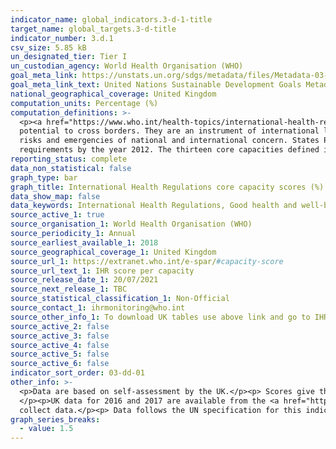 ```yaml
---
indicator_name: global_indicators.3-d-1-title
target_name: global_targets.3-d-title
indicator_number: 3.d.1
csv_size: 5.85 kB
un_designated_tier: Tier I
un_custodian_agency: World Health Organisation (WHO)
goal_meta_link: https://unstats.un.org/sdgs/metadata/files/Metadata-03-0D-01.pdf
goal_meta_link_text: United Nations Sustainable Development Goals Metadata (PDF 58.0 KB)
national_geographical_coverage: United Kingdom
computation_units: Percentage (%)
computation_definitions: >-
  <p><a href="https://www.who.int/health-topics/international-health-regulations">International Health Regulations (IHR)</a> - The IHR provide an overarching legal framework that defines countries’ rights and obligations in handling  public health events and emergencies that have the
  potential to cross borders. They are an instrument of international law that is legally-binding on 196 countries, including the 194 WHO Member States. </p><p>Core capacities - The public health capacities required to detect, assess, notify and report events, and respond to public health
  risks and emergencies of national and international concern. States Parties are required to have these in place throughout their territories pursuant to Articles 5 and 12, and Annex 1A of the <a href="http://apps.who.int/iris/bitstream/10665/43883/1/9789241580410_eng.pdf"> IHR (2005)</a>
  requirements by the year 2012. The thirteen core capacities defined in this document are shown under the IHR core capacity dropdown.</p>
reporting_status: complete
data_non_statistical: false
graph_type: bar
graph_title: International Health Regulations core capacity scores (%) 
data_show_map: false
data_keywords: International Health Regulations, Good health and well-being, IHR core capacities
source_active_1: true
source_organisation_1: World Health Organisation (WHO)
source_periodicity_1: Annual
source_earliest_available_1: 2018
source_geographical_coverage_1: United Kingdom
source_url_1: https://extranet.who.int/e-spar/#capacity-score
source_url_text_1: IHR score per capacity
source_release_date_1: 20/07/2021
source_next_release_1: TBC
source_statistical_classification_1: Non-Official
source_contact_1: ihrmonitoring@who.int
source_other_info_1: To download UK tables use above link and go to IHR Score per Capacity, select "Euro" and "United Kingdom of Great Britain and Northern Ireland" and year. Then press "All scores details."
source_active_2: false
source_active_3: false
source_active_4: false
source_active_5: false
source_active_6: false
indicator_sort_order: 03-dd-01
other_info: >-
  <p>Data are based on self-assessment by the UK.</p><p> Scores give the percentage of attributes that have been attained for each core capacity using a standard WHO instrument (questionnaire).</p><p> The headline figure for the UK is expressed as an average of all 13 core capacities.
  </p><p>UK data for 2016 and 2017 are available from the <a href="https://apps.who.int/gho/data/view.sdg.3-d-data-ctry?lang=en"> World Health Organisation</a> but are not included here as they are not directly comparable with more recent data due to a change in the questionnaire used to
  collect data.</p><p> Data follows the UN specification for this indicator. This indicator has been identified in collaboration with topic experts.
graph_series_breaks:
  - value: 1.5
---
```

